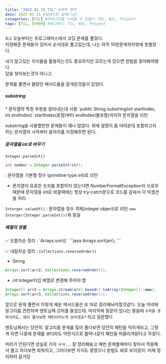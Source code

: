 ```yaml
---
title: "2023.02.15 TIL" #제목 영역
date: 2023-02-15 #업데이트 날짜/시간
categories: [TIL] #카테고리를 나눠줄 수 있음?! TIL, WIL, Project
tags: [TIL, 항해99] #태그예시: TIL, WIL, Project
---
```


`회고`
오늘부터는 프로그래머스에서 코딩 문제를 풀었다.  
지정해준 문제들이 있어서 순서대로 풀고있는데, 나는 아직 10번문제까지밖에 못풀었다.

내가 알고있는 지식들을 활용하는것도 중요하지만 모르는게 있으면 방법을 찾아봐야했다  
답을 찾아보는것이 아니고.

문제를 풀면서 몰랐던 메서드들을 알게된것들이 있었다.

<h5><strong>substring</strong></h5>  
* 문자열의 특정 부분을 잘라내는데 사용
`public String substring(int startIndex, int endIndex)`
startIndex(포함)부터 endIndex(불포함)까지의 문자열을 리턴

substring을 사용할만한 문제들이 꽤나 많았다.
위에 설명이 좀 어려운데 포함하고자 하는 문자열의 시작부터 끝까지를 지정해주면 된다.

<h5><strong>문자열을 int로 바꾸기</strong></h5>

`Integer.parseInt()`

```java
int number = Integer.parseInt(str);
```

: 문자열을 기본형 정수 (primitive type int)로 리턴

- 문자열이 유효한 숫자를 포함하지 않는다면 NumberFormatException이 쓰로우  
  때문에 문자열을 int로 바꿀때에는 항상 try-catch문으로 코드를 감싸서 이 익셉션을 처리

`Interger.valueOf()`
: 문자열을 정수 객체(integer object)로 리턴
`new Interger(Integer.parseInt())`와 동일

<h5><strong>배열의 정렬</strong></h5>   
✅ 오름차순 정리 : `Arrays.sort()` 
```java
Arrays.sort(arr);
```

✅ 내림차순 정리 : `Collections.reverseOrder()`

- String

```java
Arrays.sort(arr2, Collections.reverseOrder());
```

- int
  Integer타입 배열로 변경해 주어야 함

```java
Integer[] arr3 = Arrays.stream(arr).boxed().toArray(Integer[]::new);
Arrays.sort(arr3, Collections.reverseOrder());
```

앞으로 문제 풀면서 이렇게 배운 메서드들은 또 따로 정리해놔야할것같다.
오늘 저녁에 알고리즘 관련하여 멘토님께 강의를 들었는데.
마지막에 질문이 있냐는 말씀에 `수학을 못하더라도, 많이 풀다보면 패턴이라는게 보이겠죠?` 라고 질문했다

멘토님께서는 당연히.
알고리즘 문제를 많이 풀다보면 당연히 패턴을 익히게되고, 그렇게 되면 나중에 문제를 보더라도 어떤식으로 풀어나갈지 패턴을 떠올리게된다고 하셨다.

머리가 안된다면 성실로 가자 ㅠㅠ....
잘 정리해놓고 매번 문제풀때마다 찾아서 적용해서 풀고 하다보면 외워지고, 그러다보면 지식도 쌓였으니 방법도 바로 보이겠지.
이제 정리하러 갈거당
